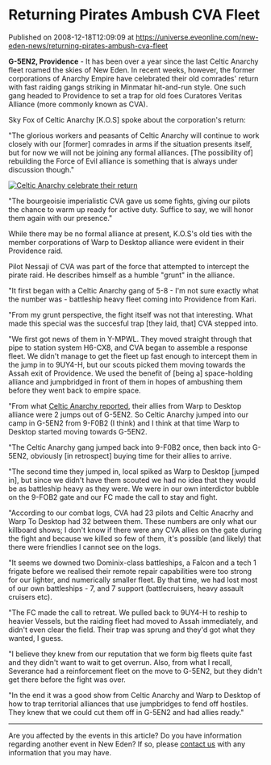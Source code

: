 # Returning Pirates Ambush CVA Fleet
Published on 2008-12-18T12:09:09 at https://universe.eveonline.com/new-eden-news/returning-pirates-ambush-cva-fleet

**G-5EN2, Providence** \- It has been over a year since the last Celtic Anarchy fleet roamed the skies of New Eden. In recent weeks, however, the former corporations of Anarchy Empire have celebrated their old comrades' return with fast raiding gangs striking in Minmatar hit-and-run style. One such gang headed to Providence to set a trap for old foes Curatores Veritas Alliance (more commonly known as CVA).

Sky Fox of Celtic Anarchy [K.O.S] spoke about the corporation's return:

"The glorious workers and peasants of Celtic Anarchy will continue to work closely with our [former] comrades in arms if the situation presents itself, but for now we will not be joining any formal alliances. [The possibility of] rebuilding the Force of Evil alliance is something that is always under discussion though."

[![Celtic Anarchy celebrate their return](http://www.eve-ic.net/media/articles/2619/imagethumb.png)](http://www.eve-ic.net/media/igbd/igbd.php?faction=ic&url=http%3A%2F%2Fwww.eve-ic.net%2Fmedia%2Farticles%2F2619%2Fimage.png)

"The bourgeoisie imperialistic CVA gave us some fights, giving our pilots the chance to warm up ready for active duty. Suffice to say, we will honor them again with our presence."

While there may be no formal alliance at present, K.O.S's old ties with the member corporations of Warp to Desktop alliance were evident in their Providence raid.

Pilot Nessaji of CVA was part of the force that attempted to intercept the pirate raid. He describes himself as a humble "grunt" in the alliance.

"It first began with a Celtic Anarchy gang of 5-8 - I'm not sure exactly what the number was - battleship heavy fleet coming into Providence from Kari.

"From my grunt perspective, the fight itself was not that interesting. What made this special was the succesful trap [they laid, that] CVA stepped into.

"We first got news of them in Y-MPWL. They moved straight through that pipe to station system H6-CX8, and CVA began to assemble a response fleet. We didn't manage to get the fleet up fast enough to intercept them in the jump in to 9UY4-H, but our scouts picked them moving towards the Assah exit of Providence. We used the benefit of [being a] space-holding alliance and jumpbridged in front of them in hopes of ambushing them before they went back to empire space.

"From what [Celtic Anarchy reported](http://www.eve-ic.net/media/igbd/igbd.php?faction=ic&url=http%3A%2F%2Fmyeve.eve-online.com%2Fingameboard.asp%3Fa%3Dtopic%26threadID%3D932778%26page%3D1%231), their allies from Warp to Desktop alliance were 2 jumps out of G-5EN2. So Celtic Anarchy jumped into our camp in G-5EN2 from 9-F0B2 (I think) and I think at that time Warp to Desktop started moving towards G-5EN2.

"The Celtic Anarchy gang jumped back into 9-F0B2 once, then back into G-5EN2, obviously [in retrospect] buying time for their allies to arrive.

"The second time they jumped in, local spiked as Warp to Desktop [jumped in], but since we didn't have them scouted we had no idea that they would be as battleship heavy as they were. We were in our own interdictor bubble on the 9-FOB2 gate and our FC made the call to stay and fight.

"According to our combat logs, CVA had 23 pilots and Celtic Anacrhy and Warp To Desktop had 32 between them. These numbers are only what our killboard shows; I don't know if there were any CVA allies on the gate during the fight and because we killed so few of them, it's possible (and likely) that there were friendlies I cannot see on the logs.

"It seems we downed two Dominix-class battleships, a Falcon and a tech 1 frigate before we realised their remote repair capabilities were too strong for our lighter, and numerically smaller fleet. By that time, we had lost most of our own battleships - 7, and 7 support (battlecruisers, heavy assault cruisers etc).

"The FC made the call to retreat. We pulled back to 9UY4-H to reship to heavier Vessels, but the raiding fleet had moved to Assah immediately, and didn't even clear the field. Their trap was sprung and they'd got what they wanted, I guess.

"I believe they knew from our reputation that we form big fleets quite fast and they didn't want to wait to get overrun. Also, from what I recall, Severance had a reinforcement fleet on the move to G-5EN2, but they didn't get there before the fight was over.

"In the end it was a good show from Celtic Anarchy and Warp to Desktop of how to trap territorial alliances that use jumpbridges to fend off hostiles. They knew that we could cut them off in G-5EN2 and had allies ready."

 

* * *

Are you affected by the events in this article? Do you have information regarding another event in New Eden? If so, please [contact us](http://myeve.eve-online.com/news.asp?a=submitrp) with any information that you may have.
